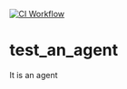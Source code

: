 [![CI Workflow](https://github.com/Hossein88-eng/test_an_agent/actions/workflows/main.yml/badge.svg)](https://github.com/Hossein88-eng/test_an_agent/actions/workflows/main.yml)

# test_an_agent
It is an agent
